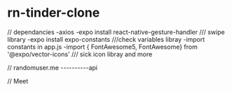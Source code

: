 # rn-tinder-clone
// dependancies
    -axios
    -expo install react-native-gesture-handler /// swipe library
    -expo install expo-constants  ///check variables libray
    -import constants in app.js
    -import { FontAwesome5, FontAwesome} from '@expo/vector-icons' /// sick icon  libray and more



// randomuser.me ----------api


// Meet 